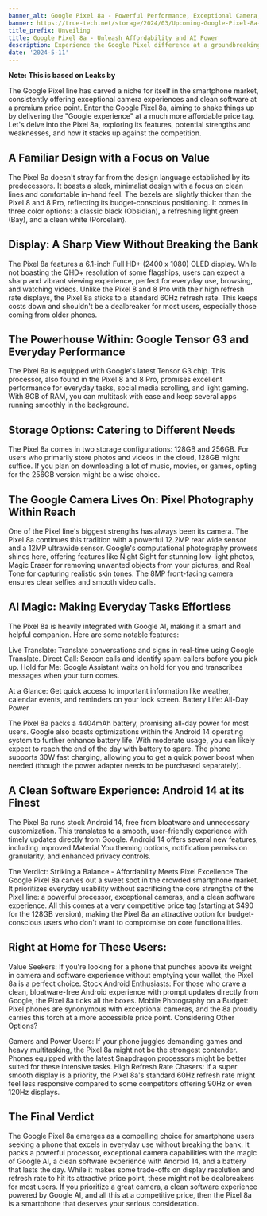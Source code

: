 ```yaml
---
banner_alt: Google Pixel 8a - Powerful Performance, Exceptional Camera, Affordable Price
banner: https://true-tech.net/storage/2024/03/Upcoming-Google-Pixel-8a-Expected-to-Come-with-Higher-Price-Tag-Compared-to-Previous-Model-860x484.jpg
title_prefix: Unveiling
title: Google Pixel 8a - Unleash Affordability and AI Power
description: Experience the Google Pixel difference at a groundbreaking price. Explore the Pixel 8a's powerful processor, exceptional camera powered by AI, clean software, and all-day battery life. Learn if it's the perfect fit for you!
date: '2024-5-11'
---
```


**Note: This is based on Leaks by**

The Google Pixel line has carved a niche for itself in the smartphone market, consistently offering exceptional camera experiences and clean software at a premium price point. Enter the Google Pixel 8a, aiming to shake things up by delivering the "Google experience" at a much more affordable price tag. Let's delve into the Pixel 8a, exploring its features, potential strengths and weaknesses, and how it stacks up against the competition.

## A Familiar Design with a Focus on Value

The Pixel 8a doesn't stray far from the design language established by its predecessors. It boasts a sleek, minimalist design with a focus on clean lines and comfortable in-hand feel. The bezels are slightly thicker than the Pixel 8 and 8 Pro, reflecting its budget-conscious positioning. It comes in three color options: a classic black (Obsidian), a refreshing light green (Bay), and a clean white (Porcelain).

## Display: A Sharp View Without Breaking the Bank

The Pixel 8a features a 6.1-inch Full HD+ (2400 x 1080) OLED display. While not boasting the QHD+ resolution of some flagships, users can expect a sharp and vibrant viewing experience, perfect for everyday use, browsing, and watching videos. Unlike the Pixel 8 and 8 Pro with their high refresh rate displays, the Pixel 8a sticks to a standard 60Hz refresh rate. This keeps costs down and shouldn't be a dealbreaker for most users, especially those coming from older phones.

## The Powerhouse Within: Google Tensor G3 and Everyday Performance

The Pixel 8a is equipped with Google's latest Tensor G3 chip. This processor, also found in the Pixel 8 and 8 Pro, promises excellent performance for everyday tasks, social media scrolling, and light gaming. With 8GB of RAM, you can multitask with ease and keep several apps running smoothly in the background.

## Storage Options: Catering to Different Needs

The Pixel 8a comes in two storage configurations: 128GB and 256GB. For users who primarily store photos and videos in the cloud, 128GB might suffice. If you plan on downloading a lot of music, movies, or games, opting for the 256GB version might be a wise choice.

## The Google Camera Lives On: Pixel Photography Within Reach

One of the Pixel line's biggest strengths has always been its camera. The Pixel 8a continues this tradition with a powerful 12.2MP rear wide sensor and a 12MP ultrawide sensor. Google's computational photography prowess shines here, offering features like Night Sight for stunning low-light photos, Magic Eraser for removing unwanted objects from your pictures, and Real Tone for capturing realistic skin tones. The 8MP front-facing camera ensures clear selfies and smooth video calls.

## AI Magic: Making Everyday Tasks Effortless

The Pixel 8a is heavily integrated with Google AI, making it a smart and helpful companion. Here are some notable features:

Live Translate: Translate conversations and signs in real-time using Google Translate.
Direct Call: Screen calls and identify spam callers before you pick up.
Hold for Me: Google Assistant waits on hold for you and transcribes messages when your turn comes.

At a Glance: Get quick access to important information like weather, calendar events, and reminders on your lock screen.
Battery Life: All-Day Power

The Pixel 8a packs a 4404mAh battery, promising all-day power for most users. Google also boasts optimizations within the Android 14 operating system to further enhance battery life. With moderate usage, you can likely expect to reach the end of the day with battery to spare. The phone supports 30W fast charging, allowing you to get a quick power boost when needed (though the power adapter needs to be purchased separately).

## A Clean Software Experience: Android 14 at its Finest

The Pixel 8a runs stock Android 14, free from bloatware and unnecessary customization. This translates to a smooth, user-friendly experience with timely updates directly from Google. Android 14 offers several new features, including improved Material You theming options, notification permission granularity, and enhanced privacy controls.

The Verdict: Striking a Balance - Affordability Meets Pixel Excellence
The Google Pixel 8a carves out a sweet spot in the crowded smartphone market. It prioritizes everyday usability without sacrificing the core strengths of the Pixel line: a powerful processor, exceptional cameras, and a clean software experience. All this comes at a very competitive price tag (starting at $490 for the 128GB version), making the Pixel 8a an attractive option for budget-conscious users who don't want to compromise on core functionalities.

## Right at Home for These Users:

Value Seekers: If you're looking for a phone that punches above its weight in camera and software experience without emptying your wallet, the Pixel 8a is a perfect choice.
Stock Android Enthusiasts: For those who crave a clean, bloatware-free Android experience with prompt updates directly from Google, the Pixel 8a ticks all the boxes.
Mobile Photography on a Budget: Pixel phones are synonymous with exceptional cameras, and the 8a proudly carries this torch at a more accessible price point.
Considering Other Options?

Gamers and Power Users: If your phone juggles demanding games and heavy multitasking, the Pixel 8a might not be the strongest contender. Phones equipped with the latest Snapdragon processors might be better suited for these intensive tasks.
High Refresh Rate Chasers: If a super smooth display is a priority, the Pixel 8a's standard 60Hz refresh rate might feel less responsive compared to some competitors offering 90Hz or even 120Hz displays.

## The Final Verdict

The Google Pixel 8a emerges as a compelling choice for smartphone users seeking a phone that excels in everyday use without breaking the bank. It packs a powerful processor, exceptional camera capabilities with the magic of Google AI, a clean software experience with Android 14, and a battery that lasts the day. While it makes some trade-offs on display resolution and refresh rate to hit its attractive price point, these might not be dealbreakers for most users. If you prioritize a great camera, a clean software experience powered by Google AI, and all this at a competitive price, then the Pixel 8a is a smartphone that deserves your serious consideration.
